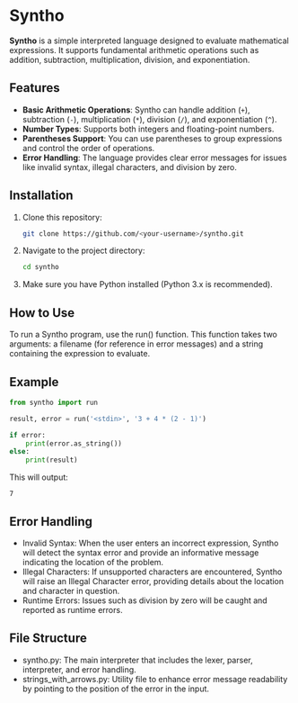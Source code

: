 # Syntho

**Syntho** is a simple interpreted language designed to evaluate mathematical expressions. It supports fundamental arithmetic operations such as addition, subtraction, multiplication, division, and exponentiation.

## Features

- **Basic Arithmetic Operations**: Syntho can handle addition (`+`), subtraction (`-`), multiplication (`*`), division (`/`), and exponentiation (`^`).
- **Number Types**: Supports both integers and floating-point numbers.
- **Parentheses Support**: You can use parentheses to group expressions and control the order of operations.
- **Error Handling**: The language provides clear error messages for issues like invalid syntax, illegal characters, and division by zero.

## Installation

1. Clone this repository:
   ```bash
   git clone https://github.com/<your-username>/syntho.git
2. Navigate to the project directory:
    ```bash
   cd syntho
    ```
3. Make sure you have Python installed (Python 3.x is recommended).

## How to Use

To run a Syntho program, use the run() function. This function takes two arguments: a filename (for reference in error messages) and a string containing the expression to evaluate.

## Example
```python
from syntho import run

result, error = run('<stdin>', '3 + 4 * (2 - 1)')

if error:
    print(error.as_string())
else:
    print(result)
```
This will output:
```
7
```

## Error Handling

- Invalid Syntax: When the user enters an incorrect expression, Syntho will detect the syntax error and provide an informative message indicating the location of the problem.
- Illegal Characters: If unsupported characters are encountered, Syntho will raise an Illegal Character error, providing details about the location and character in question.
- Runtime Errors: Issues such as division by zero will be caught and reported as runtime errors.

## File Structure

- syntho.py: The main interpreter that includes the lexer, parser, interpreter, and error handling.
- strings_with_arrows.py: Utility file to enhance error message readability by pointing to the position of the error in the input.
